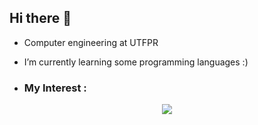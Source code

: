 ## Hi there 👋

- Computer engineering at UTFPR
- I’m currently learning some programming languages :)

- ### My Interest :
<p align="center">
  <a href="https://skillicons.dev">
    <img src="https://skillicons.dev/icons?i=vscode,java,c,kotlin,python,css" />
  </a>
</p>
